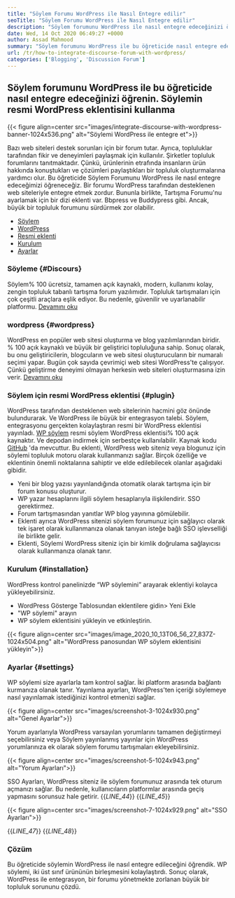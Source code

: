 ```yaml
---
title: "Söylem Forumu WordPress ile Nasıl Entegre edilir" 
seoTitle: "Söylem Forumu WordPress ile Nasıl Entegre edilir" 
description: "Söylem forumunu WordPress ile nasıl entegre edeceğinizi öğrenin. WordPress için Söylem resmi eklentisinin kurulumu ve yapılandırması." 
date: Wed, 14 Oct 2020 06:49:27 +0000
author: Assad Mahmood
summary: "Söylem forumunu WordPress ile bu öğreticide nasıl entegre edeceğinizi öğrenin. Söylemin resmi WordPress eklentisini kullanma" 
url: /tr/how-to-integrate-discourse-forum-with-wordpress/
categories: ['Blogging', 'Discussion Forum']
---
```


## Söylem forumunu WordPress ile bu öğreticide nasıl entegre edeceğinizi öğrenin. Söylemin resmi WordPress eklentisini kullanma

{{< figure align=center src="images/integrate-discourse-with-wordpress-banner-1024x536.png" alt="Söylemi WordPress ile entegre et">}}

Bazı web siteleri destek sorunları için bir forum tutar. Ayrıca, topluluklar tarafından fikir ve deneyimleri paylaşmak için kullanılır. Şirketler topluluk forumlarını tanıtmaktadır. Çünkü, ürünlerinin etrafında insanların ürün hakkında konuştukları ve çözümleri paylaştıkları bir topluluk oluşturmalarına yardımcı olur. Bu öğreticide Söylem Forumunu WordPress ile nasıl entegre edeceğimizi öğreneceğiz.
Bir forumu WordPress tarafından desteklenen web siteleriyle entegre etmek zordur. Bununla birlikte, Tartışma Forumu'nu ayarlamak için bir dizi eklenti var. Bbpress ve Buddypress gibi. Ancak, büyük bir topluluk forumunu sürdürmek zor olabilir.
  * [Söylem][1]
  * [WordPress][2]
  * [Resmi eklenti][3]
  * [Kurulum][4]
  * [Ayarlar][5]

### Söyleme   {#Discours}
Söylem% 100 ücretsiz, tamamen açık kaynaklı, modern, kullanımı kolay, zengin topluluk tabanlı tartışma forum yazılımıdır. Topluluk tartışmaları için çok çeşitli araçlara eşlik ediyor. Bu nedenle, güvenilir ve uyarlanabilir platformu. [Devamını oku][6]

### wordpress   {#wordpress}
WordPress en popüler web sitesi oluşturma ve blog yazılımlarından biridir. % 100 açık kaynaklı ve büyük bir geliştirici topluluğuna sahip. Sonuç olarak, bu onu geliştiricilerin, blogcuların ve web sitesi oluşturucuların bir numaralı seçimi yapar. Bugün çok sayıda çevrimiçi web sitesi WordPress'te çalışıyor. Çünkü geliştirme deneyimi olmayan herkesin web siteleri oluşturmasına izin verir. [Devamını oku][7]

### Söylem için resmi WordPress eklentisi   {#plugin}
WordPress tarafından desteklenen web sitelerinin hacmini göz önünde bulundurarak. Ve WordPress ile büyük bir entegrasyon talebi. Söylem, entegrasyonu gerçekten kolaylaştıran resmi bir WordPress eklentisi yayınladı.
[WP söylem][8] resmi söylem WordPress eklentisi% 100 açık kaynaktır. Ve depodan indirmek için serbestçe kullanılabilir. Kaynak kodu [GitHub][9] 'da mevcuttur.
Bu eklenti, WordPress web siteniz veya blogunuz için söylemi topluluk motoru olarak kullanmanızı sağlar. Birçok özelliğe ve eklentinin önemli noktalarına sahiptir ve elde edilebilecek olanlar aşağıdaki gibidir.
  * Yeni bir blog yazısı yayınlandığında otomatik olarak tartışma için bir forum konusu oluşturur.
  * WP yazar hesaplarını ilgili söylem hesaplarıyla ilişkilendirir. SSO gerektirmez.
  * Forum tartışmasından yanıtlar WP blog yayınına gömülebilir.
  * Eklenti ayrıca WordPress sitenizi söylem forumunuz için sağlayıcı olarak tek işaret olarak kullanmanıza olanak tanıyan isteğe bağlı SSO işlevselliği ile birlikte gelir.
  * Eklenti, Söylemi WordPress siteniz için bir kimlik doğrulama sağlayıcısı olarak kullanmanıza olanak tanır.

### Kurulum   {#installation}
WordPress kontrol panelinizde “WP söylemini” arayarak eklentiyi kolayca yükleyebilirsiniz.
  * WordPress Gösterge Tablosundan eklentilere gidin> Yeni Ekle
  * "WP söylemi" arayın
  * WP söylem eklentisini yükleyin ve etkinleştirin.

{{< figure align=center src="images/image_2020_10_13T06_56_27_837Z-1024x504.png" alt="WordPress panosundan WP söylem eklentisini yükleyin">}}


### Ayarlar   {#settings}
WP söylemi size ayarlarla tam kontrol sağlar. İki platform arasında bağlantı kurmanıza olanak tanır. Yayınlama ayarları, WordPress'ten içeriği söylemeye nasıl yayınlamak istediğinizi kontrol etmenizi sağlar.

{{< figure align=center src="images/screenshot-3-1024x930.png" alt="Genel Ayarlar">}}

Yorum ayarlarıyla WordPress varsayılan yorumlarını tamamen değiştirmeyi seçebilirsiniz veya Söylem yayınlanmış yayınlar için WordPress yorumlarınıza ek olarak söylem forumu tartışmaları ekleyebilirsiniz.

{{< figure align=center src="images/screenshot-5-1024x943.png" alt="Yorum Ayarları">}}

SSO Ayarları, WordPress siteniz ile söylem forumunuz arasında tek oturum açmanızı sağlar. Bu nedenle, kullanıcıların platformlar arasında geçiş yapmasını sorunsuz hale getirir.
{{_LINE_44_}}
{{_LINE_45_}}

{{< figure align=center src="images/screenshot-7-1024x929.png" alt="SSO Ayarları">}}

{{_LINE_47_}}
{{_LINE_48_}}

### Çözüm
Bu öğreticide söylemin WordPress ile nasıl entegre edileceğini öğrendik. WP söylemi, iki üst sınıf ürününün birleşmesini kolaylaştırdı. Sonuç olarak, WordPress ile entegrasyon, bir forumu yönetmekte zorlanan büyük bir topluluk sorununu çözdü.

  
[1]: #discourse
[2]: #wordpress
[3]: #plugin
[4]: #installation
[5]: #settings
[6]: https://products.containerize.com/discussion-forum/discourse
[7]: https://products.containerize.com/blogging/wordpress
[8]: https://wordpress.org/plugins/wp-discourse/
[9]: https://github.com/discourse/wp-discourse

